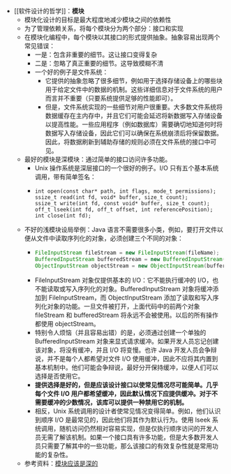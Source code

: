- [[软件设计的哲学]]：**模块**
	- 模块化设计的目标是最大程度地减少模块之间的依赖性
	- 为了管理依赖关系，将每个模块分为两个部分：接口和实现
	- 在模块化编程中，每个模块以其接口的形式提供抽象。抽象容易出现两个常见错误：
		- 一是：包含非重要的细节。这让接口变得复杂
		- 二是：忽略了真正重要的细节。这导致模糊不清
		- 一个好的例子是文件系统：
			- 它提供的抽象忽略了很多细节，例如用于选择存储设备上的哪些块用于给定文件中的数据的机制。这些详细信息对于文件系统的用户而言并不重要（只要系统提供足够的性能即可）。
			- 但是，文件系统实现的一些细节对用户很重要。大多数文件系统将数据缓存在主内存中，并且它们可能会延迟将新数据写入存储设备以提高性能。一些应用程序（例如数据库）需要确切地知道何时将数据写入存储设备，因此它们可以确保在系统崩溃后将保留数据。因此，将数据刷新到辅助存储的规则必须在文件系统的接口中可见。
	- 最好的模块是深模块：通过简单的接口访问许多功能。
		- Unix 操作系统是深层接口的一个很好的例子。I/O 只有五个基本系统调用，带有简单签名：
		- ```
		  int open(const char* path, int flags, mode_t permissions);
		  ssize_t read(int fd, void* buffer, size_t count);
		  ssize_t write(int fd, const void* buffer, size_t count);
		  off_t lseek(int fd, off_t offset, int referencePosition);
		  int close(int fd);
		  ```
	- 不好的浅模块设局举例：Java 语言不需要很多小类，例如，要打开文件以便从文件中读取序列化的对象，必须创建三个不同的对象：
		- ```java
		  FileInputStream fileStream = new FileInputStream(fileName);
		  BufferedInputStream bufferedStream = new BufferedInputStream(fileStream);
		  ObjectInputStream objectStream = new ObjectInputStream(bufferedStream);
		  ```
		- FileInputStream 对象仅提供基本的 I/O：它不能执行缓冲的 I/O，也不能读取或写入序列化的对象。BufferedInputStream 对象将缓冲添加到 FileInputStream，而 ObjectInputStream 添加了读取和写入序列化对象的功能。一旦文件被打开，上面代码中的前两个对象 fileStream 和 bufferedStream 将永远不会被使用。以后的所有操作都使用 objectStream。
		- 特别令人烦恼（并且容易出错）的是，必须通过创建一个单独的 BufferedInputStream 对象来显式请求缓冲。如果开发人员忘记创建该对象，将没有缓冲，并且 I/O 将变慢。也许 Java 开发人员会争辩说，并不是每个人都希望对文件 I/O 使用缓冲，因此不应将其内置到基本机制中。他们可能会争辩说，最好分开保持缓冲，以便人们可以选择是否使用它。
		- **提供选择是好的，但是应该设计接口以使常见情况尽可能简单。几乎每个文件 I/O 用户都希望缓冲，因此默认情况下应提供缓冲。对于不需要缓冲的少数情况，该库可以提供一种禁用它的机制。**
		- 相反，Unix 系统调用的设计者使常见情况变得简单。例如，他们认识到顺序 I/O 是最常见的，因此他们将其作为默认行为。使用 lseek 系统调用，随机访问仍然相对容易实现，但是仅执行顺序访问的开发人员无需了解该机制。如果一个接口具有许多功能，但是大多数开发人员只需要了解其中的一些功能，那么该接口的有效复杂性就是常用功能的复杂性。
	- 参考资料：[模块应该是深的](https://cactus-proj.github.io/A-Philosophy-of-Software-Design-zh/ch04.html#_4-1-modular-design-%E6%A8%A1%E5%9D%97%E5%8C%96%E8%AE%BE%E8%AE%A1)